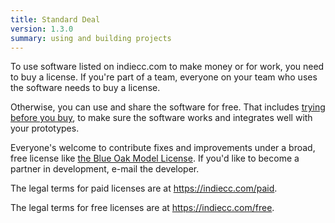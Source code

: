 ```yaml
---
title: Standard Deal
version: 1.3.0
summary: using and building projects
---
```


To use software listed on indiecc.com to make money or for work, you need to buy a license.  If you're part of a team, everyone on your team who uses the software needs to buy a license.

Otherwise, you can use and share the software for free.  That includes [trying before you buy](https://indiecc.com/free#free-trials), to make sure the software works and integrates well with your prototypes.

Everyone's welcome to contribute fixes and improvements under a broad, free license like [the Blue Oak Model License](https://blueoakcouncil.org/license/1.0.0).  If you'd like to become a partner in development, e-mail the developer.

The legal terms for paid licenses are at <https://indiecc.com/paid>.

The legal terms for free licenses are at <https://indiecc.com/free>.
